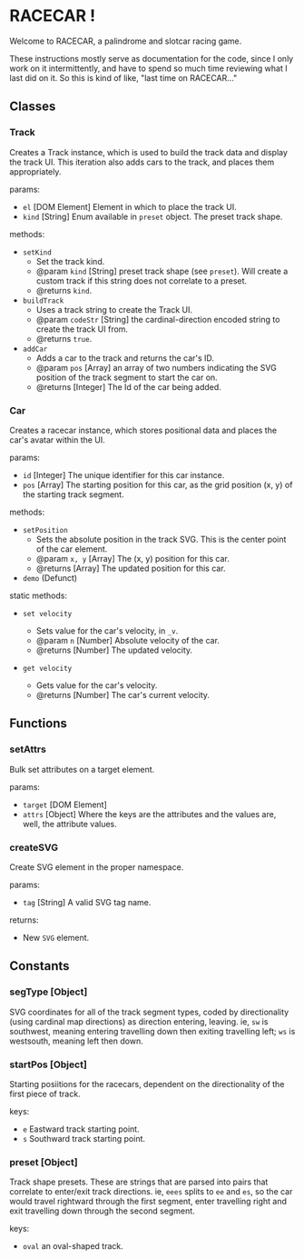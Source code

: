 # RACECAR !

Welcome to RACECAR, a palindrome and slotcar racing game.

These instructions mostly serve as documentation for the code, since I only work on it intermittently, and have to spend so much time reviewing what I last did on it. So this is kind of like, "last time on RACECAR…"

## Classes

### Track

Creates a Track instance, which is used to build the track data and display the track UI. This iteration also adds cars to the track, and places them appropriately.

params:

  - `el` [DOM Element] Element in which to place the track UI.
  - `kind` [String] Enum available in `preset` object. The preset track shape.

methods:

  - `setKind`
    - Set the track kind.
    - @param `kind` [String] preset track shape (see `preset`). Will create a custom track if this string does not correlate to a preset.
    - @returns `kind`.
  - `buildTrack`
    - Uses a track string to create the Track UI.
    - @param `codeStr` [String] the cardinal-direction encoded string to create the track UI from.
    - @returns `true`.
  - `addCar`
    - Adds a car to the track and returns the car's ID.
    - @param `pos` [Array] an array of two numbers indicating the SVG position of the track segment to start the car on.
    - @returns [Integer] The Id of the car being added.

### Car

Creates a racecar instance, which stores positional data and places the car's avatar within the UI.

params:

  - `id` [Integer] The unique identifier for this car instance.
  - `pos` [Array] The starting position for this car, as the grid position (x, y) of the starting track segment.

methods:

  - `setPosition`
    - Sets the absolute position in the track SVG. This is the center point of the car element.
    - @param `x, y` [Array] The (x, y) position for this car.
    - @returns [Array] The updated position for this car.
  - `demo` (Defunct)

static methods:

 - `set velocity`
   - Sets value for the car's velocity, in `_v`.
   - @param `n` [Number] Absolute velocity of the car.
   - @returns [Number] The updated velocity.

 - `get velocity`
   - Gets value for the car's velocity.
   - @returns [Number] The car's current velocity.

## Functions

### setAttrs

Bulk set attributes on a target element.

params:

  - `target` [DOM Element]
  - `attrs` [Object] Where the keys are the attributes and the values are, well, the attribute values.

### createSVG

Create SVG element in the proper namespace.

params:

  - `tag` [String] A valid SVG tag name.

returns:

  - New `SVG` element.

## Constants

### segType [Object]

SVG coordinates for all of the track segment types, coded by directionality (using cardinal map directions) as direction entering, leaving. ie, `sw` is southwest, meaning entering travelling down then exiting travelling left; `ws` is westsouth, meaning left then down.

### startPos [Object]

Starting posiitions for the racecars, dependent on the directionality of the first piece of track.

keys: 
  - `e` Eastward track starting point.
  - `s` Southward track starting point.

### preset [Object]

Track shape presets. These are strings that are parsed into pairs that correlate to enter/exit track directions. ie, `eees` splits to `ee` and `es`, so the car would travel rightward through the first segment, enter travelling right and exit travelling down through the second segment.

keys:
  - `oval` an oval-shaped track.
